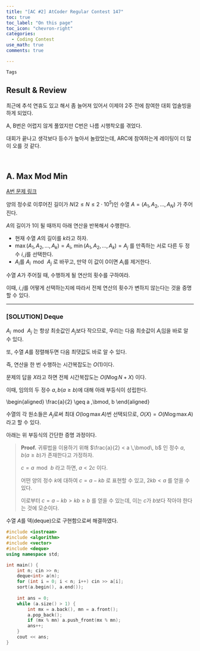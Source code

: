 ```yaml
---
title: "[AC #2] AtCoder Regular Contest 147"
toc: true
toc_label: "On this page"
toc_icon: "chevron-right"
categories:
  - Coding Contest
use_math: true
comments: true

---
```


`Tags` 

## Result & Review

최근에 추석 연휴도 있고 해서 좀 늘어져 있어서 이제야 2주 전에 참여한 대회 업솔빙을 하게 되었다.

A, B번은 어렵지 않게 풀었지만 C번은 나름 시행착오를 겪었다.

대회가 끝나고 생각보다 등수가 높아서 놀랐었는데, ARC에 참여하는게 레이팅이 더 많이 오를 것 같다.

<br/>

## A. Max Mod Min

[A번 문제 링크](https://atcoder.jp/contests/arc147/tasks/arc147_a)

양의 정수로 이루어진 길이가 $N$($2 \leq N \leq 2 \cdot 10^5$)인 수열 $A = (A_1, A_2, \dots, A_N)$ 가 주어진다.

$A$의 길이가 $1$이 될 때까지 아래 연산을 반복해서 수행한다.

- 현재 수열 $A$의 길이를 $k$라고 하자.
- $\max(A_1, A_2, \dots, A_k) = A_i$, $\min(A_1, A_2, \dots, A_k) = A_j$ 를 만족하는 서로 다른 두 정수 $i, j$를 선택한다.
- $A_i$를 $A_i \,\bmod\, A_j$ 로 바꾸고, 만약 이 값이 $0$이면 $A_i$를 제거한다.

수열 $A$가 주어질 때, 수행하게 될 연산의 횟수를 구하여라.

이때, $i, j$를 어떻게 선택하는지에 따라서 전체 연산의 횟수가 변하지 않는다는 것을 증명할 수 있다.

---

### [SOLUTION] Deque

$A_i \,\bmod\, A_j$ 는 항상 최솟값인 $A_j$보다 작으므로, 우리는 다음 최솟값이 $A_i$임을 바로 알 수 있다.

또, 수열 $A$를 정렬해두면 다음 최댓값도 바로 알 수 있다.

즉, 연산을 한 번 수행하는 시간복잡도는 $O(1)$이다.

문제의 답을 $X$라고 하면 전체 시간복잡도는 $O(N \log N + X)$ 이다.

이때, 임의의 두 정수 $a, b$($a \geq b$)에 대해 아래 부등식이 성립한다.

\begin{aligned}
\frac{a}{2} \geq a \,\bmod\, b
\end{aligned}

수열의 각 원소들은 $A_j$로써 최대 $O(\log \max A)$번 선택되므로, $O(X) = O(N \log \max A)$ 라고 할 수 있다.

아래는 위 부등식의 간단한 증명 과정이다.

> **Proof.** 귀류법을 이용하기 위해 $\frac{a}{2} < a \,\bmod\, b$ 인 정수 $a, b$($a \geq b$)가 존재한다고 가정하자.
> 
> $c = a \,\bmod\, b$ 라고 하면, $a < 2c$ 이다.
> 
> 어떤 양의 정수 $k$에 대하여 $c = a - kb$ 로 표현할 수 있고, $2kb < a$ 를 얻을 수 있다.
> 
> 이로부터 $c = a - kb > kb \geq b$ 를 얻을 수 있는데, 이는 $c$가 $b$보다 작아야 한다는 것에 모순이다.

수열 $A$를 덱(deque)으로 구현함으로써 해결하였다.

```cpp
#include <iostream>
#include <algorithm>
#include <vector>
#include <deque>
using namespace std;

int main() {
    int n; cin >> n;
    deque<int> a(n);
    for (int i = 0; i < n; i++) cin >> a[i];
    sort(a.begin(), a.end());
    
    int ans = 0;
    while (a.size() > 1) {
        int mx = a.back(), mn = a.front();
        a.pop_back();
        if (mx % mn) a.push_front(mx % mn);
        ans++;
    }
    cout << ans;
}
```









